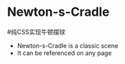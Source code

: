 # Newton-s-Cradle
#纯CSS实现牛顿摆球
  * Newton-s-Cradle is a classic scene
  * It can be referenced on any page
